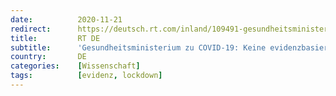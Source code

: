```yaml
---
date:          2020-11-21
redirect:      https://deutsch.rt.com/inland/109491-gesundheitsministerium-zu-covid-19-keine-belege-fuer-positive-wirkung-lockdown/
title:         RT DE
subtitle:      'Gesundheitsministerium zu COVID-19: Keine evidenzbasierten Belege für positive Wirkung von Lockdowns'
country:       DE
categories:    [Wissenschaft]
tags:          [evidenz, lockdown]
---
```

